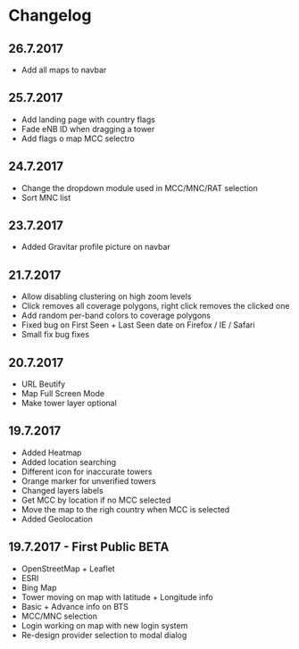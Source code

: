# Changelog

## 26.7.2017

* Add all maps to navbar

## 25.7.2017

* Add landing page with country flags
* Fade eNB ID when dragging a tower
* Add flags o map MCC selectro

## 24.7.2017

* Change the dropdown module used in MCC/MNC/RAT selection
* Sort MNC list

## 23.7.2017

* Added Gravitar profile picture on navbar

## 21.7.2017

* Allow disabling clustering on high zoom levels
* Click removes all coverage polygons, right click removes the clicked one
* Add random per-band colors to coverage polygons
* Fixed bug on First Seen + Last Seen date on Firefox / IE / Safari
* Small fix bug fixes

## 20.7.2017

* URL Beutify
* Map Full Screen Mode
* Make tower layer optional

## 19.7.2017

* Added Heatmap
* Added location searching
* Different icon for inaccurate towers
* Orange marker for unverified towers
* Changed layers labels
* Get MCC by location if no MCC selected
* Move the map to the righ country when MCC is selected
* Added Geolocation


## 19.7.2017 - First Public BETA

* OpenStreetMap + Leaflet
* ESRI
* Bing Map
* Tower moving on map with latitude + Longitude info
* Basic + Advance info on BTS
* MCC/MNC selection
* Login working on map with new login system
* Re-design provider selection to modal dialog
